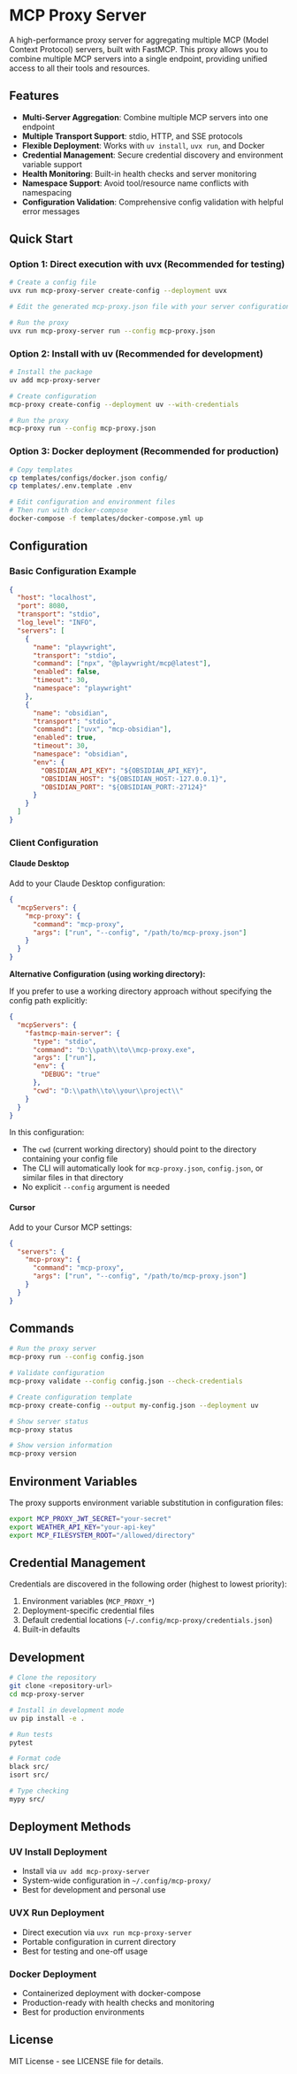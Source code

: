 # MCP Proxy Server

A high-performance proxy server for aggregating multiple MCP (Model Context Protocol) servers, built with FastMCP. This proxy allows you to combine multiple MCP servers into a single endpoint, providing unified access to all their tools and resources.

## Features

- **Multi-Server Aggregation**: Combine multiple MCP servers into one endpoint
- **Multiple Transport Support**: stdio, HTTP, and SSE protocols
- **Flexible Deployment**: Works with `uv install`, `uvx run`, and Docker
- **Credential Management**: Secure credential discovery and environment variable support
- **Health Monitoring**: Built-in health checks and server monitoring
- **Namespace Support**: Avoid tool/resource name conflicts with namespacing
- **Configuration Validation**: Comprehensive config validation with helpful error messages

## Quick Start

### Option 1: Direct execution with uvx (Recommended for testing)

```bash
# Create a config file
uvx run mcp-proxy-server create-config --deployment uvx

# Edit the generated mcp-proxy.json file with your server configurations

# Run the proxy
uvx run mcp-proxy-server run --config mcp-proxy.json
```

### Option 2: Install with uv (Recommended for development)

```bash
# Install the package
uv add mcp-proxy-server

# Create configuration
mcp-proxy create-config --deployment uv --with-credentials

# Run the proxy
mcp-proxy run --config mcp-proxy.json
```

### Option 3: Docker deployment (Recommended for production)

```bash
# Copy templates
cp templates/configs/docker.json config/
cp templates/.env.template .env

# Edit configuration and environment files
# Then run with docker-compose
docker-compose -f templates/docker-compose.yml up
```

## Configuration

### Basic Configuration Example

```json
{
  "host": "localhost",
  "port": 8080,
  "transport": "stdio",
  "log_level": "INFO",
  "servers": [
    {
      "name": "playwright",
      "transport": "stdio",
      "command": ["npx", "@playwright/mcp@latest"],
      "enabled": false,
      "timeout": 30,
      "namespace": "playwright"
    },
    {
      "name": "obsidian",
      "transport": "stdio",
      "command": ["uvx", "mcp-obsidian"],
      "enabled": true,
      "timeout": 30,
      "namespace": "obsidian",
      "env": {
        "OBSIDIAN_API_KEY": "${OBSIDIAN_API_KEY}",
        "OBSIDIAN_HOST": "${OBSIDIAN_HOST:-127.0.0.1}",
        "OBSIDIAN_PORT": "${OBSIDIAN_PORT:-27124}"
      }
    }
  ]
}
```

### Client Configuration

#### Claude Desktop

Add to your Claude Desktop configuration:

```json
{
  "mcpServers": {
    "mcp-proxy": {
      "command": "mcp-proxy",
      "args": ["run", "--config", "/path/to/mcp-proxy.json"]
    }
  }
}
```

**Alternative Configuration (using working directory):**

If you prefer to use a working directory approach without specifying the config path explicitly:

```json
{
  "mcpServers": {
    "fastmcp-main-server": {
      "type": "stdio",
      "command": "D:\\path\\to\\mcp-proxy.exe",
      "args": ["run"],
      "env": {
        "DEBUG": "true"
      },
      "cwd": "D:\\path\\to\\your\\project\\"
    }
  }
}
```

In this configuration:
- The `cwd` (current working directory) should point to the directory containing your config file
- The CLI will automatically look for `mcp-proxy.json`, `config.json`, or similar files in that directory
- No explicit `--config` argument is needed

#### Cursor

Add to your Cursor MCP settings:

```json
{
  "servers": {
    "mcp-proxy": {
      "command": "mcp-proxy",
      "args": ["run", "--config", "/path/to/mcp-proxy.json"]
    }
  }
}
```

## Commands

```bash
# Run the proxy server
mcp-proxy run --config config.json

# Validate configuration
mcp-proxy validate --config config.json --check-credentials

# Create configuration template
mcp-proxy create-config --output my-config.json --deployment uv

# Show server status
mcp-proxy status

# Show version information
mcp-proxy version
```

## Environment Variables

The proxy supports environment variable substitution in configuration files:

```bash
export MCP_PROXY_JWT_SECRET="your-secret"
export WEATHER_API_KEY="your-api-key"
export MCP_FILESYSTEM_ROOT="/allowed/directory"
```

## Credential Management

Credentials are discovered in the following order (highest to lowest priority):

1. Environment variables (`MCP_PROXY_*`)
2. Deployment-specific credential files
3. Default credential locations (`~/.config/mcp-proxy/credentials.json`)
4. Built-in defaults

## Development

```bash
# Clone the repository
git clone <repository-url>
cd mcp-proxy-server

# Install in development mode
uv pip install -e .

# Run tests
pytest

# Format code
black src/
isort src/

# Type checking
mypy src/
```

## Deployment Methods

### UV Install Deployment
- Install via `uv add mcp-proxy-server`
- System-wide configuration in `~/.config/mcp-proxy/`
- Best for development and personal use

### UVX Run Deployment
- Direct execution via `uvx run mcp-proxy-server`
- Portable configuration in current directory
- Best for testing and one-off usage

### Docker Deployment
- Containerized deployment with docker-compose
- Production-ready with health checks and monitoring
- Best for production environments

## License

MIT License - see LICENSE file for details.
